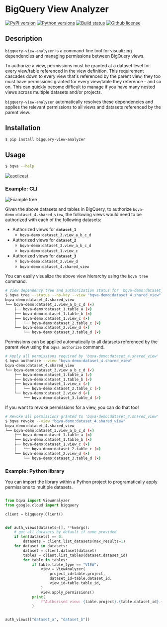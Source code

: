 # BigQuery View Analyzer

[![PyPI version](https://img.shields.io/pypi/v/bigquery-view-analyzer.svg)](https://pypi.python.org/pypi/bigquery-view-analyzer)
[![Python versions](https://img.shields.io/pypi/pyversions/bigquery-view-analyzer.svg)](https://pypi.python.org/pypi/bigquery-view-analyzer)
[![Build status](https://img.shields.io/travis/servian/bigquery-view-analyzer.svg)](https://travis-ci.org/servian/bigquery-view-analyzer)
[![Github license](https://img.shields.io/github/license/servian/bigquery-view-analyzer.svg)](https://github.com/servian/bigquery-view-analyzer)

## Description

`bigquery-view-analyzer` is a command-line tool for visualizing dependencies and managing permissions between BigQuery views.

To authorize a view, permissions must be granted at a dataset level for every view/table referenced in the view definition. This requirement cascades down to every view that's referenced by the parent view, they too must have permissions granted for every view/table they reference - and so on. This can quickly become difficult to manage if you have many nested views across multiple datasets and/or projects.

`bigquery-view-analyzer` automatically resolves these dependencies and applies the relevant permissions to all views and datasets referenced by the parent view.

## Installation

```bash
$ pip install bigquery-view-analyzer
```

## Usage

```bash
$ bqva --help
```

[![asciicast](https://asciinema.org/a/252724.svg)](https://asciinema.org/a/252724)

### Example: CLI

![Example tree](/docs/example.png)

Given the above datasets and tables in BigQuery, to authorize `bqva-demo:dataset_4.shared_view`, the following views would need to be authorized with each of the following datasets:

- Authorized views for **`dataset_1`**
  - `bqva-demo:dataset_3.view_a_b_c_d`
- Authorized views for **`dataset_2`**
  - `bqva-demo:dataset_3.view_a_b_c_d`
  - `bqva-demo:dataset_1.view_c`
- Authorized views for **`dataset_3`**
  - `bqva-demo:dataset_2.view_d`
  - `bqva-demo:dataset_4.shared_view`

You can easily visualize the above view hierarchy using the `bqva tree` command.

```bash
# View dependency tree and authorization status for 'bqva-demo:dataset_4.shared_view'
$ bqva tree --status --no-key --view "bqva-demo:dataset_4.shared_view"
bqva-demo:dataset_4.shared_view
└── bqva-demo:dataset_3.view_a_b_c_d (⨯)
    ├── bqva-demo:dataset_1.table_a (⨯)
    ├── bqva-demo:dataset_1.table_b (⨯)
    ├── bqva-demo:dataset_1.view_c (⨯)
    │   └── bqva-demo:dataset_2.table_c (⨯)
    └── bqva-demo:dataset_2.view_d (⨯)
        └── bqva-demo:dataset_3.table_d (⨯)
```

Permissions can be applied automatically to all datasets referenced by the parent view using the `bqva authorize` command.

```bash
# Apply all permissions required by 'bqva-demo:dataset_4.shared_view'
$ bqva authorize --view "bqva-demo:dataset_4.shared_view"
bqva-demo:dataset_4.shared_view
└── bqva-demo:dataset_3.view_a_b_c_d (✓)
    ├── bqva-demo:dataset_1.table_a (✓)
    ├── bqva-demo:dataset_1.table_b (✓)
    ├── bqva-demo:dataset_1.view_c (✓)
    │   └── bqva-demo:dataset_2.table_c (✓)
    └── bqva-demo:dataset_2.view_d (✓)
        └── bqva-demo:dataset_3.table_d (✓)
```

If you want to revoke permissions for a view, you can do that too!

```bash
# Revoke all permissions granted to 'bqva-demo:dataset_4.shared_view'
$ bqva revoke --view "bqva-demo:dataset_4.shared_view"
bqva-demo:dataset_4.shared_view
└── bqva-demo:dataset_3.view_a_b_c_d (⨯)
    ├── bqva-demo:dataset_1.table_a (⨯)
    ├── bqva-demo:dataset_1.table_b (⨯)
    ├── bqva-demo:dataset_1.view_c (⨯)
    │   └── bqva-demo:dataset_2.table_c (⨯)
    └── bqva-demo:dataset_2.view_d (⨯)
        └── bqva-demo:dataset_3.table_d (⨯)
```

### Example: Python library

You can import the library within a Python project to programatically apply permissions to multiple datasets.

```python

from bqva import ViewAnalyzer
from google.cloud import bigquery

client = bigquery.Client()


def auth_views(datasets=[], **kwargs):
    # get all datasets by default if none provided
    if len(datasets) == 0:
        datasets = client.list_datasets(max_results=1)
    for dataset in datasets:
        dataset = client.dataset(dataset)
        tables = client.list_tables(dataset.dataset_id)
        for table in tables:
            if table.table_type == "VIEW":
                view = ViewAnalyzer(
                    project_id=table.project,
                    dataset_id=table.dataset_id,
                    view_id=table.table_id,
                )
                view.apply_permissions()
            print(
                f"Authorised view: {table.project}.{table.dataset_id}.{table.table_id}"
            )


auth_views(["dataset_a", "dataset_b"])

```
